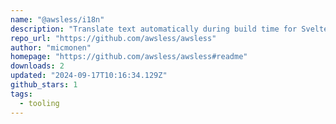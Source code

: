 ```yaml
---
name: "@awsless/i18n"
description: "Translate text automatically during build time for Svelte apps."
repo_url: "https://github.com/awsless/awsless"
author: "micmonen"
homepage: "https://github.com/awsless/awsless#readme"
downloads: 2
updated: "2024-09-17T10:16:34.129Z"
github_stars: 1
tags: 
  - tooling
---
```


